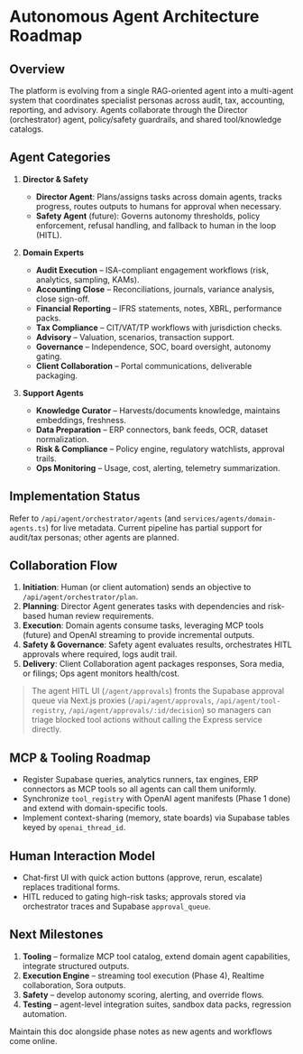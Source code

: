 # Autonomous Agent Architecture Roadmap

## Overview
The platform is evolving from a single RAG-oriented agent into a multi-agent system that coordinates specialist personas across audit, tax, accounting, reporting, and advisory. Agents collaborate through the Director (orchestrator) agent, policy/safety guardrails, and shared tool/knowledge catalogs.

## Agent Categories
1. **Director & Safety**
   - **Director Agent**: Plans/assigns tasks across domain agents, tracks progress, routes outputs to humans for approval when necessary.
   - **Safety Agent** (future): Governs autonomy thresholds, policy enforcement, refusal handling, and fallback to human in the loop (HITL).

2. **Domain Experts**
   - **Audit Execution** – ISA-compliant engagement workflows (risk, analytics, sampling, KAMs).
   - **Accounting Close** – Reconciliations, journals, variance analysis, close sign-off.
   - **Financial Reporting** – IFRS statements, notes, XBRL, performance packs.
   - **Tax Compliance** – CIT/VAT/TP workflows with jurisdiction checks.
   - **Advisory** – Valuation, scenarios, transaction support.
   - **Governance** – Independence, SOC, board oversight, autonomy gating.
   - **Client Collaboration** – Portal communications, deliverable packaging.

3. **Support Agents**
   - **Knowledge Curator** – Harvests/documents knowledge, maintains embeddings, freshness.
   - **Data Preparation** – ERP connectors, bank feeds, OCR, dataset normalization.
   - **Risk & Compliance** – Policy engine, regulatory watchlists, approval trails.
   - **Ops Monitoring** – Usage, cost, alerting, telemetry summarization.

## Implementation Status
Refer to `/api/agent/orchestrator/agents` (and `services/agents/domain-agents.ts`) for live metadata. Current pipeline has partial support for audit/tax personas; other agents are planned.

## Collaboration Flow
1. **Initiation**: Human (or client automation) sends an objective to `/api/agent/orchestrator/plan`.
2. **Planning**: Director Agent generates tasks with dependencies and risk-based human review requirements.
3. **Execution**: Domain agents consume tasks, leveraging MCP tools (future) and OpenAI streaming to provide incremental outputs.
4. **Safety & Governance**: Safety agent evaluates results, orchestrates HITL approvals where required, logs audit trail.
5. **Delivery**: Client Collaboration agent packages responses, Sora media, or filings; Ops agent monitors health/cost.

> The agent HITL UI (`/agent/approvals`) fronts the Supabase approval queue via Next.js proxies
> (`/api/agent/approvals`, `/api/agent/tool-registry`, `/api/agent/approvals/:id/decision`) so managers
> can triage blocked tool actions without calling the Express service directly.

## MCP & Tooling Roadmap
- Register Supabase queries, analytics runners, tax engines, ERP connectors as MCP tools so all agents can call them uniformly.
- Synchronize `tool_registry` with OpenAI agent manifests (Phase 1 done) and extend with domain-specific tools.
- Implement context-sharing (memory, state boards) via Supabase tables keyed by `openai_thread_id`.

## Human Interaction Model
- Chat-first UI with quick action buttons (approve, rerun, escalate) replaces traditional forms.
- HITL reduced to gating high-risk tasks; approvals stored via orchestrator traces and Supabase `approval_queue`.

## Next Milestones
1. **Tooling** – formalize MCP tool catalog, extend domain agent capabilities, integrate structured outputs.
2. **Execution Engine** – streaming tool execution (Phase 4), Realtime collaboration, Sora outputs.
3. **Safety** – develop autonomy scoring, alerting, and override flows.
4. **Testing** – agent-level integration suites, sandbox data packs, regression automation.

Maintain this doc alongside phase notes as new agents and workflows come online.
